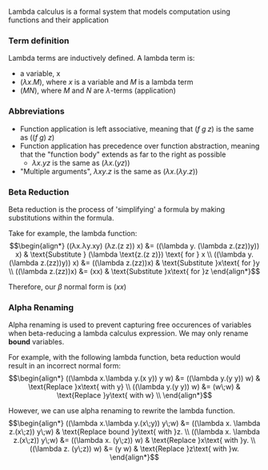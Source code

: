 Lambda calculus is a formal system that models computation using functions and their application

### Term definition
Lambda terms are inductively defined. A lambda term is:
- a variable, x
- $(\lambda x.M)$, where $x$ is a variable and $M$ is a lambda term
- $(M N)$, where $M$ and $N$ are $\lambda$-terms (application)

### Abbreviations
- Function application is left associative, meaning that $(f\;g\;z)$ is the same as $((f\;g)\;z)$
- Function application has precedence over function abstraction, meaning that the "function body" extends as far to the right as possible
	- $\lambda x.yz$ is the same as $(\lambda x . (yz))$
- "Multiple arguments", $\lambda xy.z$ is the same as $(\lambda x.(\lambda y.z))$

### Beta Reduction
Beta reduction is the process of 'simplifying' a formula by making substitutions within the formula.

Take for example, the lambda function:
$$\begin{align*}
((λx.λy.xy) (λz.(z z)) x) &= ((\lambda y. (\lambda z.(zz))y)) x) & \text{Substitute } (\lambda \text{z.(z z)}) \text{ for } x \\
((\lambda y. (\lambda z.(zz))y)) x) &= ((\lambda z.(zz))x) & \text{Substitute }x\text{ for }y \\
((\lambda z.(zz))x) &= (xx) & \text{Substitute }x\text{ for }z
\end{align*}$$

Therefore, our $\beta$ normal form is $(xx)$

### Alpha Renaming
Alpha renaming is used to prevent capturing free occurences of variables when beta-reducing a lambda calculus expression. We may only rename **bound** variables.

For example, with the following lambda function, beta reduction would result in an incorrect normal form:
$$\begin{align*}
((\lambda x.\lambda y.(x y)) y w) &= ((\lambda y.(y y)) w) & \text{Replace }x\text{ with y} \\
((\lambda y.(y y)) w) &= (w\;w) & \text{Replace }y\text{ with w} \\
\end{align*}$$

However, we can use alpha renaming to rewrite the lambda function.
$$\begin{align*}
((\lambda x.\lambda y.(x\;y)) y\;w) &= ((\lambda x. \lambda z.(x\;z)) y\;w) & \text{Replace bound }y\text{ with }z. \\
((\lambda x. \lambda z.(x\;z)) y\;w) &= ((\lambda x. (y\;z)) w) & \text{Replace }x\text{ with }y. \\
((\lambda z. (y\;z)) w) &= (y w) & \text{Replace }z\text{ with }w.
\end{align*}$$